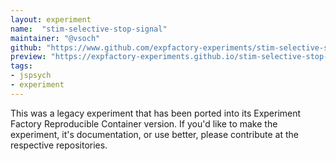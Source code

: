 ```yaml
---
layout: experiment
name:  "stim-selective-stop-signal"
maintainer: "@vsoch"
github: "https://www.github.com/expfactory-experiments/stim-selective-stop-signal"
preview: "https://expfactory-experiments.github.io/stim-selective-stop-signal"
tags:
- jspsych
- experiment
---
```


This was a legacy experiment that has been ported into its Experiment Factory Reproducible Container version. If you'd like to make the experiment, it's documentation, or use better, please contribute at the respective repositories.
